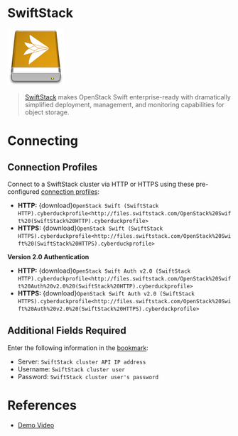 SwiftStack
===

![SwiftStack Drive Icon](_images/swiftstack.png)

> [SwiftStack](http://swiftstack.com/) makes OpenStack Swift enterprise-ready with dramatically simplified deployment, management, and monitoring capabilities for object storage.

# Connecting

## Connection Profiles

Connect to a SwiftStack cluster via HTTP or HTTPS using these pre-configured [connection profiles](../../Cyberduck/Connection.md#connection-profiles):

- **HTTP:** {download}`OpenStack Swift (SwiftStack HTTP).cyberduckprofile<http://files.swiftstack.com/OpenStack%20Swift%20(SwiftStack%20HTTP).cyberduckprofile>`
- **HTTPS:** {download}`OpenStack Swift (SwiftStack HTTPS).cyberduckprofile<http://files.swiftstack.com/OpenStack%20Swift%20(SwiftStack%20HTTPS).cyberduckprofile>`

**Version 2.0 Authentication**

- **HTTP:** {download}`OpenStack Swift Auth v2.0 (SwiftStack HTTP).cyberduckprofile<http://files.swiftstack.com/OpenStack%20Swift%20Auth%20v2.0%20(SwiftStack%20HTTP).cyberduckprofile>`
- **HTTPS:** {download}`OpenStack Swift Auth v2.0 (SwiftStack HTTPS).cyberduckprofile<http://files.swiftstack.com/OpenStack%20Swift%20Auth%20v2.0%20(SwiftStack%20HTTPS).cyberduckprofile>`

## Additional Fields Required

Enter the following information in the [bookmark](../../Cyberduck/Bookmarks.md):

- Server: `SwiftStack cluster API IP address`
- Username: `SwiftStack cluster user`
- Password: `SwiftStack cluster user's password`

# References

- [Demo Video](https://vimeo.com/123122789)